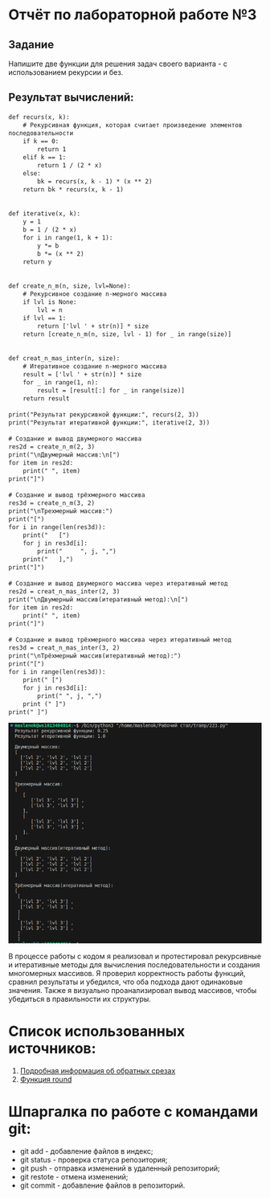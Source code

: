 # Отчёт по лабораторной работе №3

## Задание
Напишите две функции для решения задач своего варианта - с использованием рекурсии и без.
## Результат вычислений: 
```
def recurs(x, k):
    # Рекурсивная функция, которая считает произведение элементов последовательности
    if k == 0:
        return 1
    elif k == 1:
        return 1 / (2 * x) 
    else:
        bk = recurs(x, k - 1) * (x ** 2) 
    return bk * recurs(x, k - 1)


def iterative(x, k):
    y = 1  
    b = 1 / (2 * x)  
    for i in range(1, k + 1):
        y *= b  
        b *= (x ** 2)  
    return y


def create_n_m(n, size, lvl=None):
    # Рекурсивное создание n-мерного массива
    if lvl is None:
        lvl = n 
    if lvl == 1:
        return ['lvl ' + str(n)] * size 
    return [create_n_m(n, size, lvl - 1) for _ in range(size)]


def creat_n_mas_inter(n, size):
    # Итеративное создание n-мерного массива
    result = ['lvl ' + str(n)] * size
    for _ in range(1, n):
        result = [result[:] for _ in range(size)]
    return result

print("Результат рекурсивной функции:", recurs(2, 3))     
print("Результат итеративной функции:", iterative(2, 3))       

# Создание и вывод двумерного массива
res2d = create_n_m(2, 3)
print("\nДвумерный массив:\n[")
for item in res2d:
    print(" ", item)
print("]")

# Создание и вывод трёхмерного массива
res3d = create_n_m(3, 2)
print("\nТрехмерный массив:")
print("[")
for i in range(len(res3d)):
    print("   [")
    for j in res3d[i]:
        print("     ", j, ",") 
    print("   ],")
print("]")

# Создание и вывод двумерного массива через итеративный метод
res2d = creat_n_mas_inter(2, 3)
print("\nДвумерный массив(итеративный метод):\n[")
for item in res2d:
    print(" ", item) 
print("]")

# Создание и вывод трёхмерного массива через итеративный метод 
res3d = creat_n_mas_inter(3, 2)
print("\nТрёхмерный массив(итеративный метод):")
print("[")
for i in range(len(res3d)):
    print(" [")
    for j in res3d[i]:
        print(" ", j, ",")
    print (" ]")
print(" ]")
```
![](https://github.com/manabreako/python/blob/main/tramp/Screenshot_20250327_112237.png)

В процессе работы с кодом я реализовал и протестировал рекурсивные и итеративные методы для вычисления последовательности и создания многомерных массивов. Я проверил корректность работы функций, сравнил результаты и убедился, что оба подхода дают одинаковые значения. Также я визуально проанализировал вывод массивов, чтобы убедиться в правильности их структуры.


# Список использованных источников: 
1) [Подробная информация об обратных срезах](https://clck.ru/MfEMS)
2) [Функция round](https://docs.python.org/3/search.html?q=round)

# Шпаргалка по работе с командами git:
* git add - добавление файлов в индекс;
* git status - проверка статуса репозитория;
* git push - отправка изменений в удаленный репозиторий;
* git restote - отмена изменений;
* git commit - добавление файлов в репозиторий.
